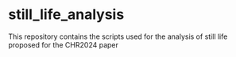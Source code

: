# still_life_analysis
This repository contains the scripts used for the analysis of still life proposed for the CHR2024 paper
